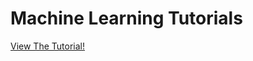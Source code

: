 # Machine Learning Tutorials

[View The Tutorial!](http://nbviewer.jupyter.org/github/patricklaheytutorials/machine-learning/blob/master/Basic%20Decision%20Trees.ipynb)
